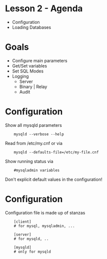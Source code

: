 # Lesson 2 - Agenda
    
- Configuration
- Loading Databases


# Goals

- Configure main parameters
- Get/Set variables
- Set SQL Modes 
- Logging
    - Server
    - Binary | Relay
    - Audit
    
    
# Configuration
Show all mysqld parameters
    
        mysqld --verbose --help
    
    
Read from /etc/my.cnf or via

        mysqld --defaults-file=/etc/my-file.cnf
    
Show running status via

        #mysqladmin variables

Don't explicit default values in the configuration!
     
# Configuration
Configuration file is made up of stanzas

        [client]
        # for mysql, mysqladmin, ...
        
        [server]
        # for mysqld, ..
        
        [mysqld]
        # only for mysqld
        